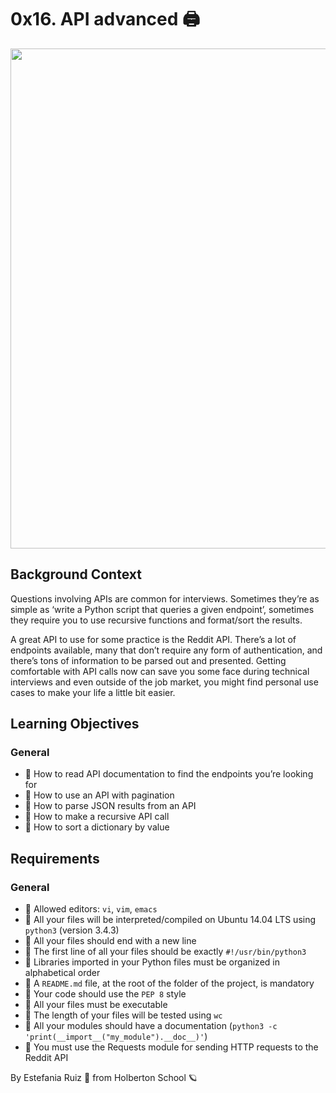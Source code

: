 # 0x16. API advanced 🖨️
<img src = "https://s3.amazonaws.com/intranet-projects-files/holbertonschool-sysadmin_devops/314/WIxXad8.png" width = 800px length = 400px>

## Background Context
Questions involving APIs are common for interviews. Sometimes they’re as simple as ‘write a Python script that queries a given endpoint’, sometimes they require you to use recursive functions and format/sort the results.

A great API to use for some practice is the Reddit API. There’s a lot of endpoints available, many that don’t require any form of authentication, and there’s tons of information to be parsed out and presented. Getting comfortable with API calls now can save you some face during technical interviews and even outside of the job market, you might find personal use cases to make your life a little bit easier.

## Learning Objectives
### General
- 📖 How to read API documentation to find the endpoints you’re looking for
- 📖 How to use an API with pagination
- 📖 How to parse JSON results from an API
- 📖 How to make a recursive API call
- 📖 How to sort a dictionary by value

## Requirements
### General
- 🚩 Allowed editors: `vi`, `vim`, `emacs`
- 🚩 All your files will be interpreted/compiled on Ubuntu 14.04 LTS using `python3` (version 3.4.3)
- 🚩 All your files should end with a new line
- 🚩 The first line of all your files should be exactly `#!/usr/bin/python3`
- 🚩 Libraries imported in your Python files must be organized in alphabetical order
- 🚩 A `README.md` file, at the root of the folder of the project, is mandatory
- 🚩 Your code should use the `PEP 8` style
- 🚩 All your files must be executable
- 🚩 The length of your files will be tested using `wc`
- 🚩 All your modules should have a documentation (`python3 -c 'print(__import__("my_module").__doc__)'`)
- 🚩 You must use the Requests module for sending HTTP requests to the Reddit API

By Estefania Ruiz 🦌 from Holberton School 🪐
